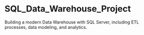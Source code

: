 # SQL_Data_Warehouse_Project
Building a modern Data Warehouse with SQL Server, including ETL processes, data modeling, and analytics. 
